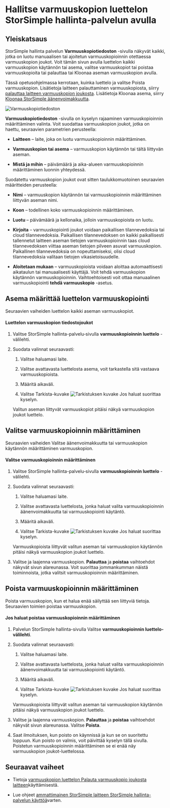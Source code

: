 <properties 
   pageTitle="Hallitse StorSimple varmuuskopion luettelon | Microsoft Azure"
   description="Tässä artikkelissa kuvataan luettelo ja valitse Poista varmuuskopion joukot aseman StorSimple hallinnan palvelun varmuuskopiotiedoston sivun avulla."
   services="storsimple"
   documentationCenter="NA"
   authors="SharS"
   manager="carmonm"
   editor="" />
<tags 
   ms.service="storsimple"
   ms.devlang="NA"
   ms.topic="article"
   ms.tgt_pltfrm="NA"
   ms.workload="TBD"
   ms.date="04/28/2016"
   ms.author="v-sharos" />

# <a name="use-the-storsimple-manager-service-to-manage-your-backup-catalog"></a>Hallitse varmuuskopion luettelon StorSimple hallinta-palvelun avulla

## <a name="overview"></a>Yleiskatsaus

StorSimple hallinta palvelun **Varmuuskopiotiedoston** -sivulla näkyvät kaikki, jotka on luotu manuaalisen tai ajoitetun varmuuskopioinnin otettaessa varmuuskopion joukot. Voit tämän sivun avulla luettelon kaikki varmuuskopion käytännön tai asema, valitse varmuuskopiot tai poistaa varmuuskopioita tai palauttaa tai Kloonaa aseman varmuuskopion avulla.

Tässä opetusohjelmassa kerrotaan, kuinka luettelo ja valitse Poista varmuuskopion. Lisätietoja laitteen palauttaminen varmuuskopiosta, siirry [palauttaa laitteen varmuuskopion joukosta](storsimple-restore-from-backup-set.md). Lisätietoja Kloonaa asema, siirry [Kloonaa StorSimple äänenvoimakkuutta](storsimple-clone-volume.md).

![Varmuuskopiotiedoston](./media/storsimple-manage-backup-catalog/backupcatalog.png) 

**Varmuuskopiotiedoston** -sivulla on kyselyn rajaaminen varmuuskopioinnin määrittäminen valinta. Voit suodattaa varmuuskopion joukot, jotka on haettu, seuraavien parametrien perusteella:

- **Laitteen** – laite, joka on luotu varmuuskopioinnin määrittäminen.

- **Varmuuskopion tai asema** – varmuuskopion käytännön tai tältä liittyvän aseman.

- **Mistä ja mihin** – päivämäärä ja aika-alueen varmuuskopioinnin määrittäminen luonnin yhteydessä.

Suodatettu varmuuskopion joukot ovat sitten taulukkomuotoinen seuraavien määritteiden perusteella:

- **Nimi** – varmuuskopion käytännön tai varmuuskopioinnin määrittäminen liittyvän aseman nimi.

- **Koon** – todellinen koko varmuuskopioinnin määrittäminen.

- **Luotu** – päivämäärä ja kellonaika, jolloin varmuuskopioista on luotu. 

- **Kirjoita** – varmuuskopiointi joukot voidaan paikallisen tilannevedoksia tai cloud tilannevedoksia. Paikallisen tilannevedoksen on kaikki paikallisesti tallennetut laitteen aseman tietojen varmuuskopioinnin taas cloud tilannevedoksen viittaa aseman tietojen pilveen asuvat varmuuskopion. Paikallinen tilannevedoksia on nopeuttamiseksi, olisi cloud tilannevedoksia valitaan tietojen vikasietoisuudelle.

- **Aloitetaan mukaan** – varmuuskopioista voidaan aloittaa automaattisesti aikataulun tai manuaalisesti käyttäjä. Voit tehdä varmuuskopion käytännön varmuuskopioinnin. Vaihtoehtoisesti voit ottaa manuaalinen varmuuskopiointi **tehdä varmuuskopio** -asetus.

## <a name="list-backup-sets-for-a-volume"></a>Asema määrittää luettelon varmuuskopiointi
 
Seuraavien vaiheiden luettelon kaikki aseman varmuuskopiot.

#### <a name="to-list-backup-sets"></a>Luettelon varmuuskopion tiedostojoukot

1. Valitse StorSimple hallinta-palvelu‑sivulla **varmuuskopioinnin luettelo** -välilehti.

2. Suodata valinnat seuraavasti:

    1. Valitse haluamasi laite.

    2. Valitse avattavasta luettelosta asema, voit tarkastella sitä vastaava varmuuskopioista.

    3. Määritä aikaväli.

    4. Valitse Tarkista-kuvake ![Tarkistuksen kuvake](./media/storsimple-manage-backup-catalog/HCS_CheckIcon.png) Jos haluat suorittaa kyselyn.
 
    Valitun aseman liittyvät varmuuskopiot pitäisi näkyä varmuuskopion joukot luettelo.

## <a name="select-a-backup-set"></a>Valitse varmuuskopioinnin määrittäminen

Seuraavien vaiheiden Valitse äänenvoimakkuutta tai varmuuskopion käytännön määrittäminen varmuuskopion.

#### <a name="to-select-a-backup-set"></a>Valitse varmuuskopioinnin määrittäminen

1. Valitse StorSimple hallinta-palvelu‑sivulla **varmuuskopioinnin luettelo** -välilehti.

2. Suodata valinnat seuraavasti:

    1. Valitse haluamasi laite.

    2. Valitse avattavasta luettelosta, jonka haluat valita varmuuskopioinnin äänenvoimakkuutta tai varmuuskopiointi käytäntö.

    3. Määritä aikaväli.

    4. Valitse Tarkista-kuvake ![Tarkistuksen kuvake](./media/storsimple-manage-backup-catalog/HCS_CheckIcon.png) Jos haluat suorittaa kyselyn.

    Varmuuskopioista liittyvät valitun aseman tai varmuuskopion käytännön pitäisi näkyä varmuuskopion joukot luettelo.

3. Valitse ja laajenna varmuuskopion. **Palauttaa** ja **poistaa** vaihtoehdot näkyvät sivun alareunassa. Voit suorittaa jommankumman näistä toiminnoista, jotka valitsit varmuuskopioinnin määrittäminen.

## <a name="delete-a-backup-set"></a>Poista varmuuskopioinnin määrittäminen

Poista varmuuskopion, kun et halua enää säilyttää sen liittyviä tietoja. Seuraavien toimien poistaa varmuuskopion.

#### <a name="to-delete-a-backup-set"></a>Jos haluat poistaa varmuuskopioinnin määrittäminen

1. Palvelun StorSimple hallinta-sivulla Valitse **varmuuskopioinnin luettelo-välilehti**.

2. Suodata valinnat seuraavasti:

    1. Valitse haluamasi laite.

    2. Valitse avattavasta luettelosta, jonka haluat valita varmuuskopioinnin äänenvoimakkuutta tai varmuuskopiointi käytäntö.

    3. Määritä aikaväli.

    4. Valitse Tarkista-kuvake ![Tarkistuksen kuvake](./media/storsimple-manage-backup-catalog/HCS_CheckIcon.png) Jos haluat suorittaa kyselyn.

    Varmuuskopioista liittyvät valitun aseman tai varmuuskopion käytännön pitäisi näkyä varmuuskopion joukot luettelo.

3. Valitse ja laajenna varmuuskopion. **Palauttaa** ja **poistaa** vaihtoehdot näkyvät sivun alareunassa. Valitse **Poista**.

4. Saat ilmoituksen, kun poisto on käynnissä ja kun se on suoritettu loppuun. Kun poisto on valmis, voit päivittää kyselyn tällä sivulla. Poistetun varmuuskopioinnin määrittäminen se ei enää näy varmuuskopion joukot-luettelossa.

## <a name="next-steps"></a>Seuraavat vaiheet

- Tietoja [varmuuskopion luettelon Palauta varmuuskopio joukosta laitteen](storsimple-restore-from-backup-set.md)käyttämisestä.

- Lue ohjeet [ammattimainen StorSimple laitteen StorSimple hallinta-palvelun käyttöä](storsimple-manager-service-administration.md)varten.

